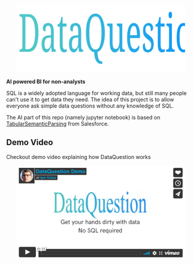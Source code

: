 <p align="center">
<img src=/frontend/src/assets/DataQuestion.svg width="450px"/>
</p>

**AI powered BI for non-analysts**

SQL is a widely adopted language for working data, but still many people can't use it to get data they need. The idea of this project is to allow everyone ask simple data questions without any knowledge of SQL.

The AI part of this repo (namely jupyter notebook) is based on [TabularSemanticParsing](https://github.com/salesforce/TabularSemanticParsing) from Salesforce.

## Demo Video

Checkout demo video explaining how DataQuestion works

<p align="center">
  <a href="https://vimeo.com/647053646">
    <img src=/frontend/src/assets/dq_screenshot.png width="450px" />
  </a>
</p>
